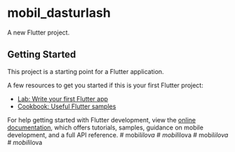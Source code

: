 # mobil_dasturlash

A new Flutter project.

## Getting Started

This project is a starting point for a Flutter application.

A few resources to get you started if this is your first Flutter project:

- [Lab: Write your first Flutter app](https://docs.flutter.dev/get-started/codelab)
- [Cookbook: Useful Flutter samples](https://docs.flutter.dev/cookbook)

For help getting started with Flutter development, view the
[online documentation](https://docs.flutter.dev/), which offers tutorials,
samples, guidance on mobile development, and a full API reference.
#   m o b i l _ i l o v a  
 #   m o b i l _ i l o v a  
 #   m o b i l _ i l o v a  
 #   m o b i l _ i l o v a  
 
